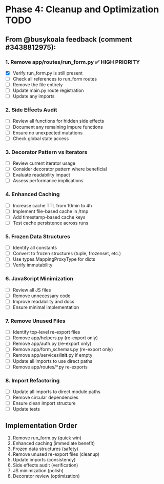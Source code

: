 # Phase 4: Cleanup and Optimization TODO

## From @busykoala feedback (comment #3438812975):

### 1. Remove app/routes/run_form.py ✅ HIGH PRIORITY
- [x] Verify run_form.py is still present
- [ ] Check all references to run_form routes
- [ ] Remove the file entirely
- [ ] Update main.py route registration
- [ ] Update any imports

### 2. Side Effects Audit
- [ ] Review all functions for hidden side effects
- [ ] Document any remaining impure functions
- [ ] Ensure no unexpected mutations
- [ ] Check global state access

### 3. Decorator Pattern vs Iterators
- [ ] Review current iterator usage
- [ ] Consider decorator pattern where beneficial
- [ ] Evaluate readability impact
- [ ] Assess performance implications

### 4. Enhanced Caching
- [ ] Increase cache TTL from 10min to 4h
- [ ] Implement file-based cache in /tmp
- [ ] Add timestamp-based cache keys
- [ ] Test cache persistence across runs

### 5. Frozen Data Structures
- [ ] Identify all constants
- [ ] Convert to frozen structures (tuple, frozenset, etc.)
- [ ] Use types.MappingProxyType for dicts
- [ ] Verify immutability

### 6. JavaScript Minimization
- [ ] Review all JS files
- [ ] Remove unnecessary code
- [ ] Improve readability and docs
- [ ] Ensure minimal implementation

### 7. Remove Unused Files
- [ ] Identify top-level re-export files
- [ ] Remove app/helpers.py (re-export only)
- [ ] Remove app/auth.py (re-export only)
- [ ] Remove app/form_schemas.py (re-export only)
- [ ] Remove app/services/__init__.py if empty
- [ ] Update all imports to use direct paths
- [ ] Remove app/routes/*.py re-exports

### 8. Import Refactoring
- [ ] Update all imports to direct module paths
- [ ] Remove circular dependencies
- [ ] Ensure clean import structure
- [ ] Update tests

## Implementation Order
1. Remove run_form.py (quick win)
2. Enhanced caching (immediate benefit)
3. Frozen data structures (safety)
4. Remove unused re-export files (cleanup)
5. Update imports (consistency)
6. Side effects audit (verification)
7. JS minimization (polish)
8. Decorator review (optimization)
